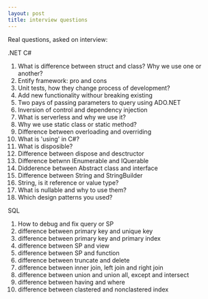 ```yaml
---
layout: post
title: interview questions
---
```

Real questions, asked on interview:

.NET C#
1. What is difference between struct and class? Why we use one or another?
2. Entify framework: pro and cons
3. Unit tests, how they change process of development?
4. Add new functionality withour breaking existing
5. Two pays of passing parameters to query using ADO.NET
6. Inversion of control and dependency injection
7. What is serverless and why we use it?
8. Why we use static class or static method?
9. Difference between overloading and overriding
10. What is 'using' in C#?
11. What is disposible?
12. Difference between dispose and desctructor
13. Difference betwnn IEnumerable and IQuerable
14. Didderence between Abstract class and interface
15. Difference between String and StringBuilder
16. String, is it reference or value type?
17. What is nullable and why to use them?
18. Which design patterns you used?

SQL
1. How to debug and fix query or SP
2. difference between primary key and unique key
3. difference between primary key and primary index
4. difference between SP and view
5. difference between SP and function
6. difference between truncate and delete 
7. difference between inner join, left join and right join
8. difference between union and union all, except and intersect
9. difference between having and where
10. difference between clastered and nonclastered index


